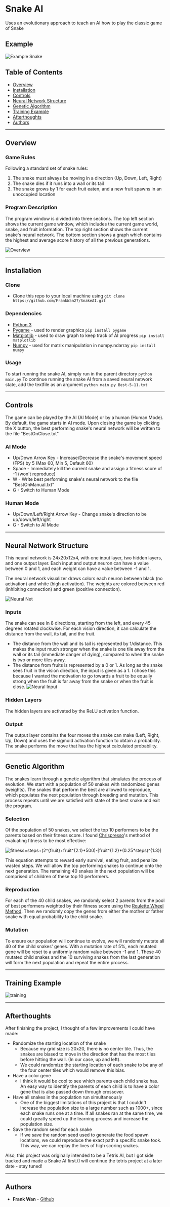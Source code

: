 # Snake AI
Uses an evolutionary approach to teach an AI how to play the classic game of Snake
## Example
![Example Snake](https://github.com/FrankWan27/SnakeAI/blob/master/img/examplesnake.gif?raw=true)

## Table of Contents
- [Overview](#overview)
- [Installation](#installation)
- [Controls](#controls)
- [Neural Network Structure](#neural-network-structure)
- [Genetic Algorithm](#genetic-algorithm)
- [Training Example](#training-example)
- [Afterthoughts](#afterthoughts)
- [Authors](#authors)

---

## Overview

### Game Rules

Following a standard set of snake rules:
1. The snake must always be moving in a direction (Up, Down, Left, Right)
2. The snake dies if it runs into a wall or its tail
3. The snake grows by 1 for each fruit eaten, and a new fruit spawns in an unoccupied location

### Program Description

The program window is divided into three sections. The top left section shows the current game window, which includes the current game world, snake, and fruit information. The top right section shows the current snake's neural network. The bottom section shows a graph which contains the highest and average score history of all the previous generations.

![Overview](https://github.com/FrankWan27/SnakeAI/blob/master/img/overview.png?raw=true)

---

## Installation

### Clone

- Clone this repo to your local machine using `git clone https://github.com/FrankWan27/SnakeAI.git`

### Dependencies

- [Python 3 ](https://www.python.org/downloads/)
- [Pygame](https://www.pygame.org/)  - used to render graphics
  ```pip install pygame```
- [Matplotlib](https://matplotlib.org/) - used to draw graph to keep track of AI progress
  ```pip install matplotlib```
- [Numpy](https://numpy.org/) - used for matrix manipulation in numpy.ndarray
  ```pip install numpy```
### Usage
To start running the snake AI, simply run in the parent directory
 ```python main.py```
 To continue running the snake AI from a saved neural network state, add the textfile as an argument
 ```python main.py Best-5-11.txt```

---

## Controls
The game can be played by the AI (AI Mode) or by a human (Human Mode). By default, the game starts in AI mode. Upon closing the game by clicking the X button, the best performing snake's neural network will be written to the file "BestOnClose.txt"

### AI Mode

- Up/Down Arrow Key - Increase/Decrease the snake's movement speed (FPS) by 5 (Max 60, Min 5, Default 60)
- Space - Immediately kill the current snake and assign a fitness score of -1 (won't reproduce)
- W - Write best performing snake's neural network to the file "BestOnManual.txt"
- G - Switch to Human Mode

### Human Mode

- Up/Down/Left/Right Arrow Key - Change snake's direction to be up/down/left/right
- G - Switch to AI Mode

---

## Neural Network Structure

This neural network is 24x20x12x4, with one input layer, two hidden layers, and one output layer. Each input and output neuron can have a value between 0 and 1, and each weight can have a value between -1 and 1.

The neural network visualizer draws colors each neuron between black (no activation) and white (high activation). The weights are colored between red (inhibiting connection) and green (positive connection).

![Neural Net](https://github.com/FrankWan27/SnakeAI/blob/master/img/nnet.png?raw=true)

### Inputs
The snake can see in 8 directions, starting from the left, and every 45 degrees rotated clockwise. For each vision direction, it can calculate the distance from the wall, its tail, and the fruit. 
-  The distance from the wall and its tail is represented by 1/distance. This makes the input much stronger when the snake is one tile away from the wall or its tail (immediate danger of dying), compared to when the snake is two or more tiles away. 
- The distance from fruits is represented by a 0 or 1. As long as the snake sees fruit in the vision direction, the input is given as a 1. I chose this because I wanted the motivation to go towards a fruit to be equally strong when the fruit is far away from the snake or when the fruit is close. 
![Neural Input](https://github.com/FrankWan27/SnakeAI/blob/master/img/inputs.png?raw=true)

### Hidden Layers

The hidden layers are activated by the ReLU activation function. 

### Output

The output layer contains the four moves the snake can make (Left, Right, Up, Down) and uses the sigmoid activation function to obtain a probability. The snake performs the move that has the highest calculated probability. 

---

## Genetic Algorithm

The snakes learn through a genetic algorithm that simulates the process of evolution. We start with a population of 50 snakes with randomized genes (weights). The snakes that perform the best are allowed to reproduce, which populates the next population through breeding and mutation. This process repeats until we are satisfied with state of the best snake and exit the program. 

### Selection

Of the population of 50 snakes, we select the top 10 performers to be the parents based on their fitness score. I found [Chrispresso](https://www.youtube.com/channel/UCFnNAjMoIgeTAj7N_zXC7uQ)'s method of evaluating fitness to be most effective:

<img src="https://latex.codecogs.com/svg.latex?&space;fitness=steps+(2^{fruit}+fruit^{2.1}*500)-[fruit^{1.2}*(0.25*steps)^{1.3}]" title="fitness=steps+(2^{fruit}+fruit^{2.1}*500)-[fruit^{1.2}*(0.25*steps)^{1.3}]" />

This equation attempts to reward early survival, eating fruit, and penalize wasted steps. We will allow the top performing snakes to continue onto the next generation. The remaining 40 snakes in the next population will be comprised of children of these top 10 performers. 

### Reproduction

For each of the 40 child snakes, we randomly select 2 parents from the pool of best performers weighted by their fitness score using the [Roulette Wheel Method](https://en.wikipedia.org/wiki/Fitness_proportionate_selection). Then we randomly copy the genes from either the mother or father snake with equal probability to the child snake. 

### Mutation

To ensure our population will continue to evolve, we will randomly mutate all 40 of the child snakes' genes. With a mutation rate of 5%, each mutated gene will be reset to a uniformly random value between -1 and 1. These 40 mutated child snakes and the 10 surviving snakes from the last generation will form the next population and repeat the entire process. 

---

## Training Example 
![training](https://github.com/FrankWan27/SnakeAI/blob/master/img/training.gif?raw=true)

---

## Afterthoughts

After finishing the project, I thought of a few improvements I could have made:
- Randomize the starting location of the snake
	- Because my grid size is 20x20, there is no center tile. Thus, the snakes are biased to move in the direction that has the most tiles before hitting the wall. (In our case, up and left).
	- We could randomize the starting location of each snake to be any of the four center tiles which would remove this bias.
- Have a color gene
	- I think it would be cool to see which parents each child snake has. An easy way to identify the parents of each child is to have a color gene that is also passed down through crossover.
- Have all snakes in the population run simultaneously 
	- One of the biggest limitations of this project is that I couldn't increase the population size to a large number such as 1000+, since each snake runs one at a time. If all snakes ran at the same time, we could greatly speed up the learning process and increase the population size.
- Save the random seed for each snake
	- If we save the random seed used to generate the food spawn locations, we could reproduce the exact path a specific snake took. This way, we can replay the lives of high scoring snakes.

Also, this project was originally intended to be a Tetris AI, but I got side tracked and made a Snake AI first.(I will continue the tetris project at a later date - stay tuned!

---

## Authors

* **Frank Wan** - [Github](https://github.com/FrankWan27)
